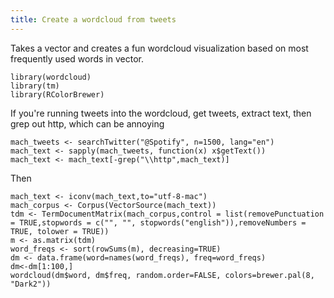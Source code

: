 ```yaml
---
title: Create a wordcloud from tweets
---
```


Takes a vector and creates a fun wordcloud visualization based on most frequently used words in vector.

	library(wordcloud)
	library(tm)
	library(RColorBrewer)

If you're running tweets into the wordcloud, get tweets, extract text, then grep out http, which can be annoying

	mach_tweets <- searchTwitter("@Spotify", n=1500, lang="en")
	mach_text <- sapply(mach_tweets, function(x) x$getText())
	mach_text <- mach_text[-grep("\\http",mach_text)]

Then

	mach_text <- iconv(mach_text,to="utf-8-mac")
	mach_corpus <- Corpus(VectorSource(mach_text))
	tdm <- TermDocumentMatrix(mach_corpus,control = list(removePunctuation = TRUE,stopwords = c("", "", stopwords("english")),removeNumbers = TRUE, tolower = TRUE))
	m <- as.matrix(tdm)
	word_freqs <- sort(rowSums(m), decreasing=TRUE)
	dm <- data.frame(word=names(word_freqs), freq=word_freqs)
	dm<-dm[1:100,]
	wordcloud(dm$word, dm$freq, random.order=FALSE, colors=brewer.pal(8, "Dark2"))
